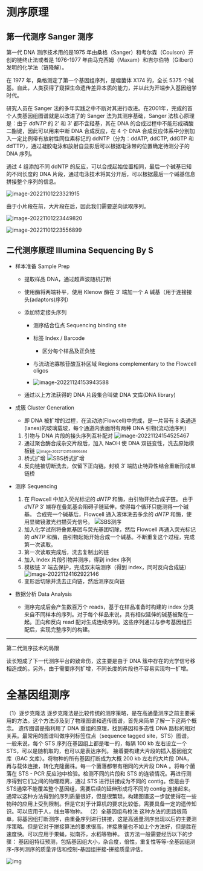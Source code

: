 # 测序原理

## 第一代测序 Sanger 测序

第一代 DNA 测序技术用的是1975 年由桑格（Sanger）和考尔森（Coulson）开创的链终止法或者是 1976-1977 年由马克西姆（Maxam）和吉尔伯特（Gilbert）发明的化学法（链降解）。

在 1977 年，桑格测定了第一个基因组序列，是噬菌体 X174 的，全长 5375 个碱基。自此，人类获得了窥探生命遗传差异本质的能力，并以此为开端步入基因组学时代。

研究人员在 Sanger 法的多年实践之中不断对其进行改进。在2001年，完成的首个人类基因组图谱就是以改进了的 Sanger 法为其测序基础，Sanger 法核心原理是：由于 $ddNTP$ 的 $2’$ 和 $3’$ 都不含羟基，其在 DNA 的合成过程中不能形成磷酸二酯键，因此可以用来中断 DNA 合成反应，在 4 个 DNA 合成反应体系中分别加入一定比例带有放射性同位素标记的 ddNTP（分为：ddATP, ddCTP, ddGTP 和 ddTTP），通过凝胶电泳和放射自显影后可以根据电泳带的位置确定待测分子的 DNA 序列。

通过 4 组添加不同 ddNTP 的反应，可以合成起始位置相同，最后一个碱基已知的不同长度的 DNA 片段，通过电泳技术将其分开后，可以根据最后一个碱基信息拼接整个序列的信息。

![image-20221101223321915](测序原理.assets/image-20221101223321915.png)

由于小片段在前，大片段在后，因此我们需要逆向读取序列。

![image-20221101223449820](测序原理.assets/image-20221101223449820.png)

![image-20221101223556899](测序原理.assets/image-20221101223556899.png)

## 二代测序原理 Illumina Sequencing By S

+ 样本准备 Sample Prep

  + 提取样品 DNA，通过超声波随机打断
  + 使用酶将两端补平，使用 Klenow 酶在 $3'$ 端加一个 A 碱基（用于连接接头(adaptors)序列）
  + 添加特定接头序列
    + 测序结合位点 Sequencing binding site
    + 标签 Index / Barcode
      + 区分每个样品及正负链

    + 与流动池寡核苷酸互补区域 Regions complementary to the Flowcell oligos
    + ![image-20221124153943588](测序原理.assets/image-20221124153943588.png)

  + 通过以上方法获得的 DNA 片段集合叫做 DNA 文库(DNA library)

+ 成簇 Cluster Generation

  + 即 DNA 被扩增的过程，在流动池(Flowcell)中完成，是一片带有 8 条通道(lanes)的玻璃载玻，每个通道内表面附有两种 DNA 引物(流动池序列)

  1. 引物与 DNA 片段的接头序列互补配对
     ![image-20221124154525467](测序原理.assets/image-20221124154525467.png)
  2. 通过聚合酶合成杂交片段后，加入 $\mathrm{NaOH}$ 使 DNA 双链变性，洗去原始模板链
     <img src="测序原理.assets/image-20221124154806484.png" alt="image-20221124154806484" style="zoom:67%;" />
  3. 桥式扩增
     ![SBS桥式扩增](测序原理.assets/SBS桥式扩增.gif)
  4. 反向链被切断洗去，仅留下正向链。封锁 $3'$ 端防止特异性结合重新形成单链桥

+ 测序 Sequencing

  1. 在 Flowcell 中加入荧光标记的 $dNTP$ 和酶，由引物开始合成子链。
     由于 $dNTP \ 3'$ 端存在叠氮基会阻碍子链延伸，使得每个循环只能测得一个碱基。
     合成完一个碱基后，Flowcell 通入液体洗去多余的 $dNTP$ 和酶，使用显微镜激光扫描荧光信号。
     ![SBS测序](测序原理.assets/SBS测序.gif)
  2. 加入化学试剂将叠氮基团与荧光基团切除，然后 Flowcell 再通入荧光标记的 $dNTP$ 和酶，由引物起始开始合成一个碱基。不断重复这个过程，完成第一次读取。
  3. 第一次读取完成后，洗去复制出的链
  4. 加入 Index 片段引物并测序，得到 index 序列
  5. 模板链 $3'$ 端去保护，完成双末端测序（得到 index，同时反向合成链）
     ![image-20221124162922146](测序原理.assets/image-20221124162922146.png)
  6. 变形后切除并洗去正向链，然后测序反向链

+ 数据分析 Data Analysis

  + 测序完成后会产生数百万个 reads，基于在样品准备时构建的 index 分类来自不同样本的序列。对于每个样品来说，具有相似延伸的碱基被聚在一起。正向和反向 read 配对生成连续序列。这些序列通过与参考基因组匹配后，实现完整序列的构建。


---

第二代测序技术的局限

读长短成了下一代测序平台的致命伤，这主要是由于 DNA 簇中存在的光学信号移相造成的。另外，由于需要序列扩增，不同长度的片段也不容易实现均一扩增。



# 全基因组测序

（1）逐步克隆法
 逐步克隆法是比较传统的测序策略，是在高通量测序之前主要采用的方法。这个方法涉及到了物理图谱和遗传图谱，首先来简单了解一下这两个概念。
 遗传图谱是指利用了 DNA 重组的原理，找到基因和多态性 DNA 路标的相对关系。最常用的图谱叫做序列标签位点（sequence tagged site，STS）图谱。一般来说，每个 STS 序列在基因组上都是唯一的，每隔 100 kb 左右设立一个 STS，可以是随机取的，也可以是表达序列。
 接着要构建大片段的插入基因组文库（BAC 文库）。将物种的所有基因打断成为大概 200 kb 左右的大片段 DNA，再与载体连接，转化克隆菌株。每一个菌落都带有相同的大片段 DNA 。将每个菌落在 STS - PCR 反应池中检验。检测不同的片段和 STS 的连锁情况。再进行测序得到它们之间的物理距离，通过 STS 进行拼接成为不同的 contig。但是由于STS通常不能覆盖整个基因组，需要后续的延伸形成将不同的 contig 连接起来。
 通常以这种方法得到的序列质量很好，但是很繁琐，构建图谱这一步就使得在一些物种的应用上受到限制。但是它对于计算机的要求比较低，需要具备一定的遗传知识。可以应用于人，线虫等物种。
 （2）全基因组鸟枪法
 这种方法的思路很简单，将基因组打断测序，由重叠序列进行拼接，这是高通量测序出现以后的主要测序策略。但是它对于拼接算法的要求很高，拼接质量也不如上个方法好，但是胜在速度快。可以应用于果蝇，拟南芥，水稻等物种。
 该方法一般需要经历以下的步骤：
 基因组特征预测，包括基因组大小，杂合度，倍性，重复性等等-全基因组测序-序列测序的质量评估和控制-基因组拼接-拼接质量评估。



![img](https:////upload-images.jianshu.io/upload_images/27012402-f2367a6b9bfe9653.jpeg?imageMogr2/auto-orient/strip|imageView2/2/w/1200/format/webp)


